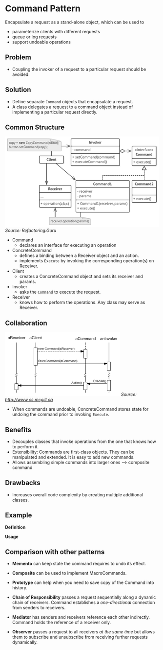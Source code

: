 ﻿# Command Pattern

Encapsulate a request as a stand-alone object, which can be used to
- parameterize clients with different requests
- queue or log requests
- support undoable operations

## Problem

- Coupling the invoker of a request to a particular request should be avoided.

## Solution

- Define separate `Command` objects that encapsulate a request.
- A class delegates a request to a command object instead of implementing a particular request directly.

## Common Structure

![Common structure of Command pattern](img/structure.png)
*Source: Refactoring.Guru*

* Command
  * declares an interface for executing an operation
* ConcreteCommand
  * defines a binding between a Receiver object and an action.
  * implements `Execute` by invoking the corresponding operation(s) on Receiver.
* Client
  * creates a ConcreteCommand object and sets its receiver and params.
* Invoker
  * asks the `Command` to execute the request.
* Receiver
  * knows how to perform the operations. Any class may serve as Receiver.

## Collaboration

![Collaboration of CoR pattern](img/collaboration.gif)
*Source: http://www.cs.mcgill.ca*

* When commands are undoable, ConcreteCommand stores state for undoing the command prior to invoking `Execute`.

## Benefits

* Decouples classes that invoke operations from the one that knows how to perform it.
* Extensibility: Commands are first-class objects. They can be manipulated and extended. It is easy to add new commands.
* Allows assembling simple commands into larger ones --> composite command

## Drawbacks

* Increases overall code complexity by creating multiple additional classes.

## Example

**Definition**

**Usage**

## Comparison with other patterns

* **Memento** can keep state the command requires to undo its effect.

* **Composite** can be used to implement MacroCommands.

* **Prototype** can help when you need to save copy of the Command into history.

* **Chain of Responsibility** passes a request sequentially along a dynamic chain of receivers. Command establishes a *one-directional* connection from senders to receivers.

* **Mediator** has senders and receivers reference each other indirectly.
Command holds the reference of a receiver only.

* **Observer** passes a request to all receivers *at the same time* but allows them to subscribe and unsubscribe from receiving further requests dynamically.